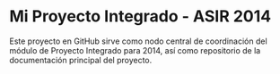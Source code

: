 Mi Proyecto Integrado - ASIR 2014
=================================

Este proyecto en GitHub sirve como nodo central de coordinación del módulo de Proyecto Integrado para 2014, así como repositorio de la documentación principal del proyecto.
